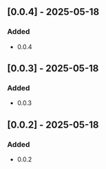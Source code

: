 ## [0.0.4] - 2025-05-18

### Added
- 0.0.4

## [0.0.3] - 2025-05-18

### Added
- 0.0.3

## [0.0.2] - 2025-05-18

### Added
- 0.0.2

